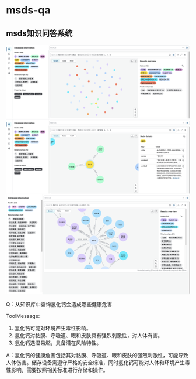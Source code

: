 # msds-qa

## msds知识问答系统

![graph](./imgs/demo1.png)
![graph](./imgs/demo2.png)
![graph](./imgs/demo3.png)


Q：从知识库中查询氢化钙会造成哪些健康危害

ToolMessage:

1. 氢化钙可能对环境产生毒性影响。
2. 氢化钙对黏膜、呼吸道、眼和皮肤具有强烈刺激性，对人体有害。
3. 氢化钙遇湿易燃，具备潜在风险特性。

A：氢化钙的健康危害包括其对黏膜、呼吸道、眼和皮肤的强烈刺激性，可能导致人体伤害。储存设备需遵守严格的安全标准，同时氢化钙可能对人体和环境产生毒性影响，需要按照相关标准进行存储和操作。